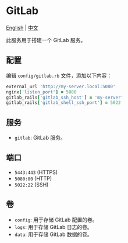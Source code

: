# GitLab

[English](./README.md) | [中文](./README.zh.md)

此服务用于搭建一个 GitLab 服务。

## 配置

编辑 `config/gitlab.rb` 文件，添加以下内容：

```ruby
external_url 'http://my-server.local:5080'
nginx['listen_port'] = 5080
gitlab_rails['gitlab_ssh_host'] = 'my-server'
gitlab_rails['gitlab_shell_ssh_port'] = 5022
```

## 服务

- `gitlab`: GitLab 服务。

## 端口

- `5443:443` (HTTPS)
- `5080:80` (HTTP)
- `5022:22` (SSH)

## 卷

- `config`: 用于存储 GitLab 配置的卷。
- `logs`: 用于存储 GitLab 日志的卷。
- `data`: 用于存储 GitLab 数据的卷。
